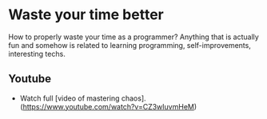 # Waste your time better
How to properly waste your time as a programmer?
Anything that is actually fun and somehow is related to learning programming, self-improvements, interesting techs.

## Youtube

* Watch full [video of mastering chaos].(https://www.youtube.com/watch?v=CZ3wIuvmHeM) 

